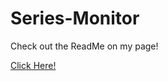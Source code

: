 # Series-Monitor

Check out the ReadMe on my page!

[Click Here!](https://scriptworld.net/projects/series-monitor/)
